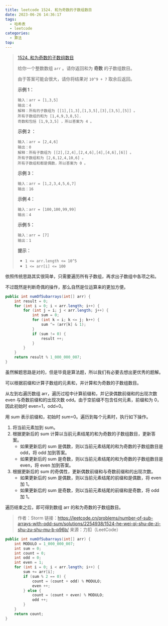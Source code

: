 ```yaml
---
title: leetcode 1524. 和为奇数的子数组数目
date: 2023-06-26 14:36:17
tags:
  - 哈希表
  - leetcode
categories:
  - 算法
top:
---
```


> [1524. 和为奇数的子数组数目](https://leetcode.cn/problems/number-of-sub-arrays-with-odd-sum/)
>
> 
>
> 给你一个整数数组 `arr` 。请你返回和为 **奇数** 的子数组数目。
>
> 由于答案可能会很大，请你将结果对 `10^9 + 7` 取余后返回。
>
>  
>
> **示例 1：**
>
> ```
> 输入：arr = [1,3,5]
> 输出：4
> 解释：所有的子数组为 [[1],[1,3],[1,3,5],[3],[3,5],[5]] 。
> 所有子数组的和为 [1,4,9,3,8,5].
> 奇数和包括 [1,9,3,5] ，所以答案为 4 。
> ```
>
> **示例 2 ：**
>
> ```
> 输入：arr = [2,4,6]
> 输出：0
> 解释：所有子数组为 [[2],[2,4],[2,4,6],[4],[4,6],[6]] 。
> 所有子数组和为 [2,6,12,4,10,6] 。
> 所有子数组和都是偶数，所以答案为 0 。
> ```
>
> **示例 3：**
>
> ```
> 输入：arr = [1,2,3,4,5,6,7]
> 输出：16
> ```
>
> **示例 4：**
>
> ```
> 输入：arr = [100,100,99,99]
> 输出：4
> ```
>
> **示例 5：**
>
> ```
> 输入：arr = [7]
> 输出：1
> ```
>
>  
>
> **提示：**
>
> - `1 <= arr.length <= 10^5`
> - `1 <= arr[i] <= 100`

依照传统思路其实很简单，只需要遍历所有子数组，再求出子数组中各项之和。

不过既然是判断奇偶的操作，那么自然是位运算来的更加方便。

```java
public int numOfSubarrays(int[] arr) {
    int result = 0;
    for (int i = 0; i < arr.length; i++) {
        for (int j = i; j < arr.length; j++) {
            int sum = 0;
            for (int k = i; k <= j; k++) {
                sum ^= (arr[k] & 1);
            }
            if (sum != 0) {
                result ++;
            }
        }
    }
    return result % 1_000_000_007;
}
```

虽然解题思路是对的，但是毕竟是算法题，所以我们有必要去想出更优秀的题解。

可以根据前缀和计算子数组的元素和，并计算和为奇数的子数组数目。

从左到右遍历数组 arr，遍历过程中计算前缀和，并记录偶数前缀和的出现次数 even 与奇数前缀和的出现次数 odd。由于空前缀不包含任何元素，前缀和为 0，因此初始时 even=1，odd=0。

用 *sum* 表示前缀和，初始时 *sum*=0。遍历到每个元素时，执行如下操作。

1. 将当前元素加到 sum。
2. 根据更新后的 sum 计算以当前元素结尾的和为奇数的子数组数目，更新答案。
   - 如果更新后的 sum 是偶数，则以当前元素结尾的和为奇数的子数组数目是 odd，将 odd 加到答案。
   - 如果更新后的 sum 是奇数，则以当前元素结尾的和为奇数的子数组数目是 even，将 even 加到答案。
3. 根据更新后的 sum 的奇偶性，更新偶数前缀和与奇数前缀和的出现次数。
   - 如果更新后的 sum 是偶数，则以当前元素结尾的前缀和是偶数，将 even 加 1。
   - 如果更新后的 sum 是奇数，则以当前元素结尾的前缀和是奇数，将 odd 加 1。

遍历结束之后，即可得到数组 arr 的和为奇数的子数组数目。

> 作者：Storm
> 链接：https://leetcode.cn/problems/number-of-sub-arrays-with-odd-sum/solutions/2254938/1524-he-wei-qi-shu-de-zi-shu-zu-shu-mu-b-p96b/
> 来源：力扣（LeetCode）

```java
public int numOfSubarrays(int[] arr) {
    int MODULO = 1_000_000_007;
    int sum = 0;
    int count = 0;
    int odd = 0;
    int even = 1;
    for (int i = 0; i < arr.length; i++) {
        sum += arr[i];
        if (sum % 2 == 0) {
            count = (count + odd) % MODULO;
            even ++;
        } else {
            count = (count + even) % MODULO;
            odd ++;
        }
    }
    return count;
}
```
